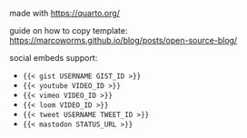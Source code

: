 made with https://quarto.org/

guide on how to copy template: https://marcoworms.github.io/blog/posts/open-source-blog/

social embeds support:
- `{{< gist USERNAME GIST_ID >}}`
- `{{< youtube VIDEO_ID >}}`
- `{{< vimeo VIDEO_ID >}}`
- `{{< loom VIDEO_ID >}}`
- `{{< tweet USERNAME TWEET_ID >}}`
- `{{< mastodon STATUS_URL >}}`
